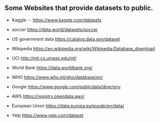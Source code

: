 ## Some Websites that provide datasets to public.
* Kaggle 
⋅⋅⋅ https://www.kaggle.com/datasets

* soccer 
https://data.world/datasets/soccer

* US government data
https://catalog.data.gov/dataset

* Wikipedia
https://en.wikipedia.org/wiki/Wikipedia:Database_download

* UCI
http://mlr.cs.umass.edu/ml/

* World Bank
https://data.worldbank.org/

* WHO
https://www.who.int/gho/database/en/

* Google
https://www.google.com/publicdata/directory

* AWS
https://registry.opendata.aws/

* European Union
https://data.europa.eu/euodp/en/data/

* Yelp
https://www.yelp.com/dataset
